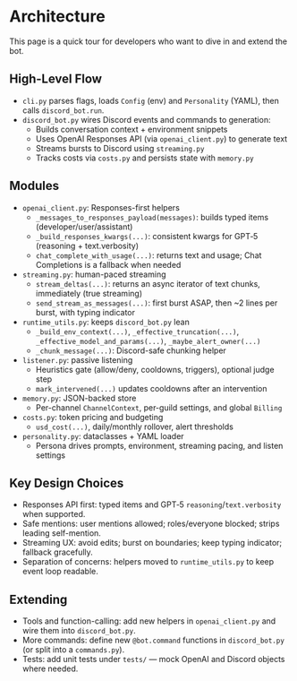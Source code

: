 # Architecture

This page is a quick tour for developers who want to dive in and extend the bot.

## High-Level Flow

- `cli.py` parses flags, loads `Config` (env) and `Personality` (YAML), then calls `discord_bot.run`.
- `discord_bot.py` wires Discord events and commands to generation:
  - Builds conversation context + environment snippets
  - Uses OpenAI Responses API (via `openai_client.py`) to generate text
  - Streams bursts to Discord using `streaming.py`
  - Tracks costs via `costs.py` and persists state with `memory.py`

## Modules

- `openai_client.py`: Responses-first helpers
  - `_messages_to_responses_payload(messages)`: builds typed items (developer/user/assistant)
  - `_build_responses_kwargs(...)`: consistent kwargs for GPT‑5 (reasoning + text.verbosity)
  - `chat_complete_with_usage(...)`: returns text and usage; Chat Completions is a fallback when needed
- `streaming.py`: human-paced streaming
  - `stream_deltas(...)`: returns an async iterator of text chunks, immediately (true streaming)
  - `send_stream_as_messages(...)`: first burst ASAP, then ~2 lines per burst, with typing indicator
- `runtime_utils.py`: keeps `discord_bot.py` lean
  - `_build_env_context(...)`, `_effective_truncation(...)`, `_effective_model_and_params(...)`, `_maybe_alert_owner(...)`
  - `_chunk_message(...)`: Discord-safe chunking helper
- `listener.py`: passive listening
  - Heuristics gate (allow/deny, cooldowns, triggers), optional judge step
  - `mark_intervened(...)` updates cooldowns after an intervention
- `memory.py`: JSON-backed store
  - Per-channel `ChannelContext`, per-guild settings, and global `Billing`
- `costs.py`: token pricing and budgeting
  - `usd_cost(...)`, daily/monthly rollover, alert thresholds
- `personality.py`: dataclasses + YAML loader
  - Persona drives prompts, environment, streaming pacing, and listen settings

## Key Design Choices

- Responses API first: typed items and GPT‑5 `reasoning`/`text.verbosity` when supported.
- Safe mentions: user mentions allowed; roles/everyone blocked; strips leading self-mention.
- Streaming UX: avoid edits; burst on boundaries; keep typing indicator; fallback gracefully.
- Separation of concerns: helpers moved to `runtime_utils.py` to keep event loop readable.

## Extending

- Tools and function-calling: add new helpers in `openai_client.py` and wire them into `discord_bot.py`.
- More commands: define new `@bot.command` functions in `discord_bot.py` (or split into a `commands.py`).
- Tests: add unit tests under `tests/` — mock OpenAI and Discord objects where needed.

